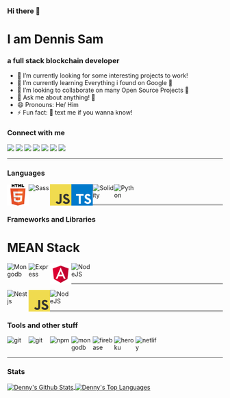 ### Hi there 👋
# I am Dennis Sam
### a full stack blockchain developer

- 🔭 I’m currently looking for some interesting projects to work!
- 🌱 I’m currently learning Everything i found on Google 🌟
- 👯 I’m looking to collaborate on many Open Source Projects 💖
- 💬 Ask me about anything! 🤗
- 😄 Pronouns: He/ Him
- ⚡ Fun fact: 📲 text me if you wanna know!


### Connect with me

[<img height="30" src="https://img.shields.io/badge/twitter-%231DA1F2.svg?&style=for-the-badge&logo=twitter&logoColor=white" />][twitter]
[<img height="30" src = "https://img.shields.io/badge/discord-%9A0257.svg?&style=for-the-badge&logo=discord&logoColor=white">][Discord] 
[<img height="30" src="https://img.shields.io/badge/linkedin-%230077B5.svg?&style=for-the-badge&logo=linkedin&logoColor=white" />][LinkedIn]
[<img height="30" src = "https://img.shields.io/badge/instagram-%23E4405F.svg?&style=for-the-badge&logo=instagram&logoColor=white">][Instagram] 
[<img height="30" src = "https://img.shields.io/badge/telegram-%230077B5.svg?&style=for-the-badge&logo=telegram&logoColor=white">][Telegram] 
[<img height="30" src = "https://img.shields.io/badge/whatsapp-%9A0257.svg?&style=for-the-badge&logo=whatsapp&logoColor=white">][Whatsapp] 
[<img height="30" src = "https://img.shields.io/badge/gmail-%23E4405F.svg?&style=for-the-badge&logo=gmail&logoColor=white">][Gmail] 
<br />
<hr />

### Languages

<img align="left" alt="HTML5" width="50px" src="https://raw.githubusercontent.com/github/explore/80688e429a7d4ef2fca1e82350fe8e3517d3494d/topics/html/html.png" />
<img align="left" alt="Sass" width="50px" src="https://www.vectorlogo.zone/logos/sass-lang/sass-lang-icon.svg" />
<img align="left" alt="JS" width="50px" src="https://raw.githubusercontent.com/github/explore/80688e429a7d4ef2fca1e82350fe8e3517d3494d/topics/javascript/javascript.png" />
<img align="left" alt="TS" width="50px" src="https://raw.githubusercontent.com/github/explore/80688e429a7d4ef2fca1e82350fe8e3517d3494d/topics/typescript/typescript.png" />
<img align="left" alt="Solidity" width="50px" src="https://raw.githubusercontent.com/consensysmesh/solidity-logo/master/solidity-logo.svg" />
<img align="left" alt="Python" width="50px" src="https://www.vectorlogo.zone/logos/python/python-icon.svg" />
<br />
<br />
<hr />

### Frameworks and Libraries
# MEAN Stack
<img align="left" alt="Mongodb" width="50px" src="https://www.vectorlogo.zone/logos/mongodb/mongodb-icon.svg" />
<img align="left" alt="Express" width="50px" src="https://www.vectorlogo.zone/logos/expressjs/expressjs-icon.svg" />
<img align="left" alt="Angular" width="50px" src="https://raw.githubusercontent.com/github/explore/80688e429a7d4ef2fca1e82350fe8e3517d3494d/topics/angular/angular.png" />
<img align="left" alt="NodeJS" width="50px" src="https://www.vectorlogo.zone/logos/nodejs/nodejs-icon.svg" />
<br />
<br />
<hr />
<img align="left" alt="Nestjs" width="50px" src="https://www.vectorlogo.zone/logos/nestjs/nestjs-icon.svg" />
<img align="left" alt="JS" width="50px" src="https://raw.githubusercontent.com/github/explore/80688e429a7d4ef2fca1e82350fe8e3517d3494d/topics/javascript/javascript.png" />
<img align="left" alt="NodeJS" width="50px" src="https://www.vectorlogo.zone/logos/nodejs/nodejs-icon.svg" />
<br />
<br />
<hr />

### Tools and other stuff

<img align="left" alt="git" width="50px" src="https://www.vectorlogo.zone/logos/git-scm/git-scm-icon.svg" />
<img align="left" alt="git" width="50px" src="https://www.vectorlogo.zone/logos/github/github-icon.svg" />
<img align="left" alt="npm" width="50px" src="https://www.vectorlogo.zone/logos/npmjs/npmjs-icon.svg" />
<img align="left" alt="mongodb" width="50px" src="https://www.vectorlogo.zone/logos/mongodb/mongodb-icon.svg" />
<img align="left" alt="firebase" width="50px" src="https://www.vectorlogo.zone/logos/firebase/firebase-icon.svg" />
<img align="left" alt="heroku" width="50px" src="https://www.vectorlogo.zone/logos/heroku/heroku-icon.svg" />
<img align="left" alt="netlify" width="50px" src="https://www.vectorlogo.zone/logos/netlify/netlify-icon.svg" />
<br />
<br />
<hr />

### Stats
<a href="#stats">
  <img align="center" alt="Denny's Github Stats" src="https://github-readme-stats.vercel.app/api?username=denniarems&count_private=true&show_icons=true&theme=radical" />
</a>
<a href="#stats">
  <img align="center" alt="Denny's Top Languages" src="https://github-readme-stats.vercel.app/api/top-langs/?username=denniarems&layout=compact" />
</a>

[twitter]: https://twitter.com/denniarems
[LinkedIn]: https://www.linkedin.com/in/denniarems/
[Instagram]: https://www.instagram.com/denniarems
[Telegram]: https://t.me/denniarems
[Discord]: https://discord.com/channels/@me/denniarems#3229
[Whatsapp]: https://wa.link/hsy968
[Gmail]: mailto:garvnanwani88@gmail.com
